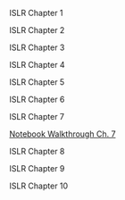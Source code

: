 ISLR Chapter 1



ISLR Chapter 2



ISLR Chapter 3



ISLR Chapter 4



ISLR Chapter 5



ISLR Chapter 6



ISLR Chapter 7

[Notebook Walkthrough Ch. 7](/code/ISLRch7/index.md)

ISLR Chapter 8



ISLR Chapter 9



ISLR Chapter 10


